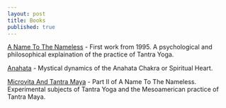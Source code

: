 ```yaml
---
layout: post
title: Books
published: true
---
```


<a href="https://williamenck.github.io/assets/English/books/A%20Name%20To%20The%20Nameless.pdf">A Name To The Nameless</a>  -  First work from 1995.  A psychological and philosophical explaination of the practice of Tantra Yoga.

<a href="https://williamenck.github.io/assets/English/books/Anahata.pdf">Anahata</a>  -  Mystical dynamics of the Anahata Chakra or Spiritual Heart.

<a href="https://williamenck.github.io/assets/English/books/Microvita%20And%20Tantra%20Maya.pdf">Microvita And Tantra Maya</a>  -  Part II of A Name To The Nameless.  Experimental subjects of Tantra Yoga and the Mesoamerican practice of Tantra Maya.



